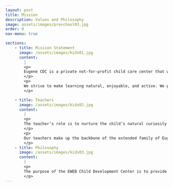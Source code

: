 ```yaml
---
layout: post
title: Mission
description: Values and Philosophy
image: assets/images/preschool03.jpg
order: 0
nav-menu: true

sections:
    - title: Mission Statement
      image: /assets/images/kids01.jpg
      content:
        |
        <p>
        Eugene CDC is a private not-for-profit child care center that was established in 1988 for EWEB employees and the general public. Our mission is to provide a warm, safe, and healthy environment where everyone is accepted and respected, and growth and learning are nurtured.
        </p>
        <p>
        We strive to make learning natural, enjoyable, and active. We provide materials, activities, and a physical setting that encourage children to act on their ideas and problem solve individually or in small groups.
        </p>

    - title: Teachers
      image: /assets/images/kids02.jpg
      content:
        |
        <p>
        The teacher’s role is to nurture the child’s natural curiosity and facilitate the child’s efforts to learn, develop a sense of self, and to interact with the group. Our teachers promote the needs and interests of individual children as well as the group as a whole.
        </p>
        <p>
        Our teachers make up the backbone of the extended family of Eugene CDC. We strive to attract and retain positive, sensitive staff members with training and experience in early childhood development and education. We maintain an environment in which staff is valued, respected, and supported.
        </p>
    - title: Philosophy
      image: /assets/images/kids03.jpg
      content: 
        |
        <p>
        The purpose of the EWEB Child Development Center is to provide an away-from-home child care experience that nurtures and nourishes both the individual and the group as a whole. Our program focuses on children’s developmental stages with respect to their individual levels, abilities, and interests. Additionally, children learn to cooperate and participate as a part of the group.
        </p>
---
```


